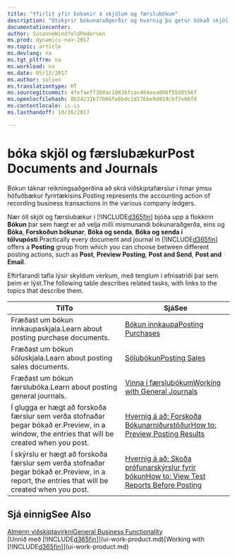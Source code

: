 ```yaml
---
title: "Yfirlit yfir bókanir á skjölum og færslubókum"
description: "Útskýrir bókunaraðgerðir og hvernig þú getur bókað skjöl og færslubækur."
documentationcenter: 
author: SusanneWindfeldPedersen
ms.prod: dynamics-nav-2017
ms.topic: article
ms.devlang: na
ms.tgt_pltfrm: na
ms.workload: na
ms.date: 05/12/2017
ms.author: solsen
ms.translationtype: HT
ms.sourcegitcommit: 4fefaef7380ac10836fcac404eea006f55d8556f
ms.openlocfilehash: 8b24231b77866fe6bdc1d176be9d819cbf7e66f6
ms.contentlocale: is-is
ms.lasthandoff: 10/16/2017

---
```

# <a name="post-documents-and-journals"></a><span data-ttu-id="92f1d-103">bóka skjöl og færslubækur</span><span class="sxs-lookup"><span data-stu-id="92f1d-103">Post Documents and Journals</span></span>
<span data-ttu-id="92f1d-104">Bókun táknar reikningsaðgerðina að skrá viðskiptafærslur í hinar ýmsu höfuðbækur fyrirtækisins.</span><span class="sxs-lookup"><span data-stu-id="92f1d-104">Posting represents the accounting action of recording business transactions in the various company ledgers.</span></span>

<span data-ttu-id="92f1d-105">Nær öll skjöl og færslubækur í [!INCLUDE[d365fin](includes/d365fin_md.md)] bjóða upp á flokkinn **Bókun** þar sem hægt er að velja milli mismunandi bókunaraðgerða, eins og **Bóka**, **Forskoðun bókunar**, **Bóka og senda**, **Bóka og senda í tölvupósti**.</span><span class="sxs-lookup"><span data-stu-id="92f1d-105">Practically every document and journal in [!INCLUDE[d365fin](includes/d365fin_md.md)] offers a **Posting** group from which you can choose between different posting actions, such as **Post**, **Preview Posting**, **Post and Send**, **Post and Email**.</span></span>

<span data-ttu-id="92f1d-106">Eftirfarandi tafla lýsir skyldum verkum, með tenglum í efnisatriði þar sem þeim er lýst.</span><span class="sxs-lookup"><span data-stu-id="92f1d-106">The following table describes related tasks, with links to the topics that describe them.</span></span>

| <span data-ttu-id="92f1d-107">Til</span><span class="sxs-lookup"><span data-stu-id="92f1d-107">To</span></span> | <span data-ttu-id="92f1d-108">Sjá</span><span class="sxs-lookup"><span data-stu-id="92f1d-108">See</span></span> |
| --- | --- |
| <span data-ttu-id="92f1d-109">Fræðast um bókun innkaupaskjala.</span><span class="sxs-lookup"><span data-stu-id="92f1d-109">Learn about posting purchase documents.</span></span> |[<span data-ttu-id="92f1d-110">Bókun innkaupa</span><span class="sxs-lookup"><span data-stu-id="92f1d-110">Posting Purchases</span></span>](ui-post-purchases.md) |
| <span data-ttu-id="92f1d-111">Fræðast um bókun söluskjala.</span><span class="sxs-lookup"><span data-stu-id="92f1d-111">Learn about posting sales documents.</span></span> |[<span data-ttu-id="92f1d-112">Sölubókun</span><span class="sxs-lookup"><span data-stu-id="92f1d-112">Posting Sales</span></span>](ui-post-sales.md) |
| <span data-ttu-id="92f1d-113">Fræðast um bókun færslubóka.</span><span class="sxs-lookup"><span data-stu-id="92f1d-113">Learn about posting general journals.</span></span> |[<span data-ttu-id="92f1d-114">Vinna í færslubókum</span><span class="sxs-lookup"><span data-stu-id="92f1d-114">Working with General Journals</span></span>](ui-work-general-journals.md) |
| <span data-ttu-id="92f1d-115">Í glugga er hægt að forskoða færslur sem verða stofnaðar þegar bókað er.</span><span class="sxs-lookup"><span data-stu-id="92f1d-115">Preview, in a window, the entries that will be created when you post.</span></span> |[<span data-ttu-id="92f1d-116">Hvernig á að: Forskoða Bókunarniðurstöður</span><span class="sxs-lookup"><span data-stu-id="92f1d-116">How to: Preview Posting Results</span></span>](ui-how-preview-post-results.md) |
| <span data-ttu-id="92f1d-117">Í skýrslu er hægt að forskoða færslur sem verða stofnaðar þegar bókað er.</span><span class="sxs-lookup"><span data-stu-id="92f1d-117">Preview, in a report, the entries that will be created when you post.</span></span> |[<span data-ttu-id="92f1d-118">Hvernig á að: Skoða prófunarskýrslur fyrir bókun</span><span class="sxs-lookup"><span data-stu-id="92f1d-118">How to: View Test Reports Before Posting</span></span>](ui-how-view-test-reports-posting.md) |

## <a name="see-also"></a><span data-ttu-id="92f1d-119">Sjá einnig</span><span class="sxs-lookup"><span data-stu-id="92f1d-119">See Also</span></span>
[<span data-ttu-id="92f1d-120">Almenn viðskiptavirkni</span><span class="sxs-lookup"><span data-stu-id="92f1d-120">General Business Functionality</span></span>](ui-across-business-areas.md)  
<span data-ttu-id="92f1d-121">[Unnið með [!INCLUDE[d365fin](includes/d365fin_md.md)]](ui-work-product.md)</span><span class="sxs-lookup"><span data-stu-id="92f1d-121">[Working with [!INCLUDE[d365fin](includes/d365fin_md.md)]](ui-work-product.md)</span></span>


